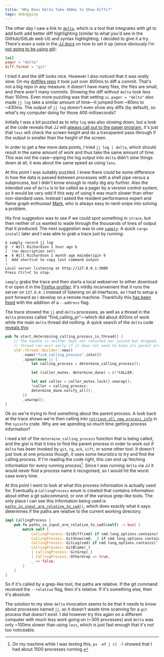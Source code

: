 ```yaml
---
title: "Why Does Delta Take 400ms to Show Diffs?"
tags: debugging
---
```


The other day I saw a link to [`delta`](https://github.com/dandavison/delta), which is a tool that integrates with git to add both add better diff highlighting (similar to what you'd see in the GitHub/GitLab web UI) and syntax highlighting. I decided to give it a try. There's even a note in the [JJ docs](https://martinvonz.github.io/jj/latest/config/#processing-contents-to-be-paged) on how to set it up (since obviously I'm [not going to be using git](/2024/04/01/its-not-me-its-git/)):

```toml
[ui]
pager = "delta"
diff.format = "git"
```

I tried it and the diff looks nice. However I also noticed that it was _really_ slow. On my [dotfiles repo](https://github.com/willhbr/dotfiles) it took just over 400ms to diff a commit. That's not a big repo in any measure: it doesn't have many files, the files are small, and there aren't many commits. Showing the diff without `delta` took less than 100ms. Even more puzzling was that setting `ui.pager = "delta"` also made `jj log` take a similar amount of time—it jumped from ~80ms to ~430ms. The output of `jj log` doesn't even show any diffs (by default), so what's my computer doing for those 400 milliseconds?

Initially I was a bit puzzled as to why `log` was also slowing down, but a look at the code reveals that JJ will [always call out to the pager program][log.rs], it's just that `less` will check the screen height and do a transparent pass-through if the output is smaller than the height of the screen.

[log.rs]: https://github.com/martinvonz/jj/blob/ffe5519fd0f2c63a378239fb81b5cbffab06f3e4/cli/src/commands/log.rs#L175

In order to get a few more data points, I tried `jj log | delta`, which should result in the same amount of work and thus take the same amount of time. This was not the case—piping the log output into `delta` didn't slow things down at all, it was about the same speed as using `less`.

At this point I was suitably puzzled. I knew there _could_ be some difference in how the data is passed between processes with a shell pipe versus a subprocess, but I didn't know enough to really dig any further. Also the intended use of `delta` is to be called as a pager by a version control system, so it would be very odd if this way of using it was much slower than other non-standard uses. Instead I asked the resident performance expert and flame graph enthusiast [Mark](https://www.markhansen.co.nz), who is always easy to nerd-snipe into solving a problem.

His first suggestion was to see if we could spot something in `strace`, but then neither of us wanted to wade through the thousands of lines of output that it produced. The next suggestion was to use [`samply`](https://github.com/mstange/samply). A quick `cargo install` later and I was able to grab a trace just by running:

```
$ samply record jj log
@  r Will Richardson 1 hour ago b
│  (no description set)
◆  k Will Richardson 1 month ago main@origin 9
│  Add shortcut to copy last command output
~
Local server listening at http://127.0.0.1:3000
Press Ctrl+C to stop.
```

`samply` grabs the trace and then starts a local webserver to either download it or open it in the [Firefox profiler](https://profiler.firefox.com). It's mildly inconvenient that it runs the server on `127.0.0.1` instead of listening on all interfaces, so I had to setup a port forward as I develop on a remote machine. Thankfully this [has been fixed](https://github.com/mstange/samply/pull/234) with the addition of a `--address` flag.

The trace showed the `jj` and `delta` processes, as well as a thread in the `delta` process called "find_calling_pr"—which did about 400ms of work while the main `delta` thread did nothing. A quick search of the `delta` code [reveals this][find_calling_process]:

[find_calling_process]: https://github.com/dandavison/delta/blob/959471392d5aa0289f979c8898260e0f133d9ae7/src/utils/process.rs#L50

```rust
pub fn start_determining_calling_process_in_thread() {
    // The handle is neither kept nor returned nor joined but dropped, so the main
    // thread can exit early if it does not need to know its parent process.
    std::thread::Builder::new()
        .name("find_calling_process".into())
        .spawn(move || {
            let calling_process = determine_calling_process();

            let (caller_mutex, determine_done) = &**CALLER;

            let mut caller = caller_mutex.lock().unwrap();
            *caller = calling_process;
            determine_done.notify_all();
        })
        .unwrap();
}
```

Ok so we're trying to find something about the parent process. A look back at the trace shows we're then calling into [`retrieve_all_new_process_info`](https://docs.rs/sysinfo/0.29.11/src/sysinfo/linux/process.rs.html#363) in the `sysinfo` crate. Why are we spending so much time getting process information?

I read a bit of the `determine_calling_process` function that is being called, and the gist is that it tries to find the parent process in order to work out if `delta` has been invoked by `git`, `rg`, `ack`, `sift`, or some other tool. It doesn't just look at one process though, it uses some heuristics to try and find the calling process. If I'm reading the code right, this can end up fetching information for every running process[^process-count]. Since I was running `delta` via JJ it would never find a process name it recognised, so I would hit the worst case every time.

[^process-count]: On my machine while I was testing this, `ps -ef | cl -l` showed that I had about 1500 processes running.

At this point I went to look at what this process information is actually used for. Eventually a `CallingProcess` enum is created that contains information about either a git subcommand, or one of the various grep-like tools. The only place I can see this information being used is [`paths_in_input_are_relative_to_cwd()`][paths_in_input_are_relative_to_cwd], which does exactly what it says: determines if the paths are relative to the current working directory.

[paths_in_input_are_relative_to_cwd]: https://github.com/dandavison/delta/blob/959471392d5aa0289f979c8898260e0f133d9ae7/src/utils/process.rs#L25

```rust
impl CallingProcess {
    pub fn paths_in_input_are_relative_to_cwd(&self) -> bool {
        match self {
            CallingProcess::GitDiff(cmd) if cmd.long_options.contains("--relative") => true,
            CallingProcess::GitShow(cmd, _) if cmd.long_options.contains("--relative") => true,
            CallingProcess::GitLog(cmd) if cmd.long_options.contains("--relative") => true,
            CallingProcess::GitBlame(_)
            | CallingProcess::GitGrep(_)
            | CallingProcess::OtherGrep => true,
            _ => false,
        }
    }
}
```

So if it's called by a grep-like tool, the paths are relative. If the git command received the `--relative` flag, then it's relative. If it's something else, then it's absolute.

The solution to my slow `delta` invocation seems to be that it needs to know about processes named `jj`, so it doesn't waste time scanning for a `git` process that doesn't exist. I did however try this again on a different computer with much less work going on (~300 processes) and `delta` was only ~100ms slower than using `less`, which is just fast enough that it's not too noticeable.
